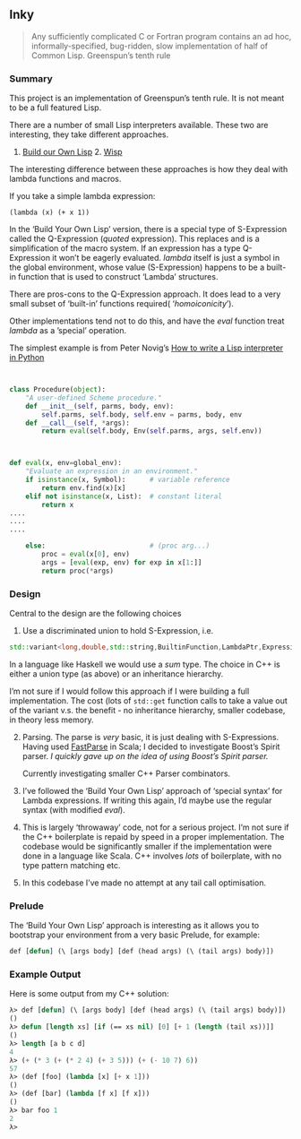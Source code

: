 ## Inky
> Any sufficiently complicated C or Fortran program contains an ad hoc, informally-specified, bug-ridden, slow implementation of half of Common Lisp.
Greenspun’s tenth rule

### Summary
This project is an implementation of Greenspun’s tenth rule. It is not meant to be a full featured Lisp.

There are a number of small Lisp interpreters available. These two are interesting, they take different approaches.

1. [Build our Own Lisp][1] 2. [Wisp][2]

The interesting difference between these approaches is how they deal with lambda functions and macros.

If you take a simple lambda expression:
```
(lambda (x) (+ x 1))
```

In the ‘Build Your Own Lisp’ version, there is a special type of S-Expression called the Q-Expression (*quoted* expression). This replaces and is a simplification of the macro system.  If an expression has a type Q-Expression it won’t be eagerly evaluated. *lambda* itself is just a symbol in the global environment, whose value (S-Expression) happens to be a built-in function that is used to construct ‘Lambda’ structures.  

There are pros-cons to the Q-Expression approach. It does lead to a very small subset of ‘built-in’ functions required( ‘*homoiconicity*’).  

Other implementations tend not to do this, and have the *eval* function treat *lambda* as a ’special’ operation.

The simplest example is from Peter Novig’s [How to write a Lisp interpreter in Python][3]

```python


class Procedure(object):
    "A user-defined Scheme procedure."
    def __init__(self, parms, body, env):
        self.parms, self.body, self.env = parms, body, env
    def __call__(self, *args): 
        return eval(self.body, Env(self.parms, args, self.env))



def eval(x, env=global_env):
    "Evaluate an expression in an environment."
    if isinstance(x, Symbol):      # variable reference
        return env.find(x)[x]
    elif not isinstance(x, List):  # constant literal
        return x                
....
....
....

    else:                          # (proc arg...)
        proc = eval(x[0], env)
        args = [eval(exp, env) for exp in x[1:]]
        return proc(*args)
```

### Design

Central to the design are the following choices

1. Use a discriminated union to hold S-Expression, i.e.
```cpp
std::variant<long,double,std::string,BuiltinFunction,LambdaPtr,ExpressionPtr> var;
```

In a language like Haskell we would use a *sum* type. The choice in C++ is either a union type (as above) or an inheritance hierarchy.

I’m not sure if I would follow this approach if I were building a full implementation. The cost (lots of `std::get` function calls to take a value out of the variant v.s. the benefit - no inheritance hierarchy, smaller codebase, in
theory less memory.

2. Parsing. The parse is *very* basic, it is just dealing with S-Expressions. Having used [FastParse][4] in Scala; I decided to investigate Boost’s Spirit parser.  *I quickly gave up on the idea of using Boost’s Spirit parser.*

	Currently investigating smaller C++ Parser combinators.

3. I’ve followed the ‘Build Your Own Lisp’ approach of ‘special syntax’ for Lambda expressions. If writing this again, I’d maybe use the regular syntax (with modified *eval*).

4. This is largely ‘throwaway’ code, not for a serious project. I’m not sure if the C++ boilerplate is repaid by speed in a proper implementation.  The codebase would be significantly smaller if the implementation were done in a language like Scala. C++ involves *lots* of boilerplate, with no type pattern matching etc.

5. In this codebase I’ve made no attempt at any tail call optimisation.

### Prelude

The ‘Build Your Own Lisp’ approach is interesting as it allows you to bootstrap your environment from a very basic Prelude, for example:

```lisp
def [defun] (\ [args body] [def (head args) (\ (tail args) body)])
```

### Example Output
Here is some output from my C++ solution:
```lisp
λ> def [defun] (\ [args body] [def (head args) (\ (tail args) body)])
()
λ> defun [length xs] [if (== xs nil) [0] [+ 1 (length (tail xs))]]
()
λ> length [a b c d]
4
λ> (+ (* 3 (+ (* 2 4) (+ 3 5))) (+ (- 10 7) 6))
57
λ> (def [foo] (lambda [x] [+ x 1]))
()
λ> (def [bar] (lambda [f x] [f x]))
()
λ> bar foo 1
2
λ> 
```

[1]:	https://github.com/orangeduck/BuildYourOwnLisp
[2]:	https://github.com/adam-mcdaniel/wisp
[3]:	https://norvig.com/lispy.html
[4]:	https://github.com/com-lihaoyi/fastparse
